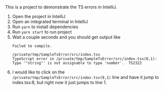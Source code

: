 
This is a project to demonstrate the TS errors in IntelliJ.

1. Open the project in IntelliJ
2. Open an integrated terminal in IntelliJ
3. Run `yarn` to install dependencies
4. Run `yarn start` to run project
5. Wait a couple seconds and you should get output like 
    ```
    Failed to compile.
    
    /private/tmp/SampleTsError/src/index.tsx
    TypeScript error in /private/tmp/SampleTsError/src/index.tsx(8,1):
    Type '"string"' is not assignable to type 'number'.  TS2322
    ```
6. I would like to click on the `/private/tmp/SampleTsError/src/index.tsx(8,1)` line and have
it jump to index.tsx:8, but right now it just jumps to line 1.